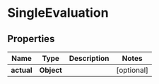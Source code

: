 
# SingleEvaluation

## Properties
Name | Type | Description | Notes
------------ | ------------- | ------------- | -------------
**actual** | **Object** |  |  [optional]



